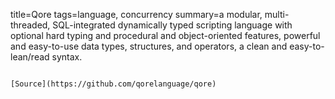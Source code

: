 title=Qore
tags=language, concurrency
summary=a modular, multi-threaded, SQL-integrated dynamically typed scripting language with optional hard typing and procedural and object-oriented features, powerful and easy-to-use data types, structures, and operators, a clean and easy-to-lean/read syntax.
~~~~~~

[Source](https://github.com/qorelanguage/qore)

